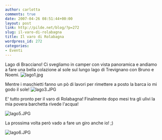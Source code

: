```yaml
---
author: carlotta
comments: true
date: 2007-04-26 08:51:44+00:00
layout: post
link: http://pilde.net/blog/?p=272
slug: il-varo-di-rolabagna
title: Il varo di Rolabagna
wordpress_id: 272
categories:
- Eventi
---
```


Lago di Bracciano!
Ci svegliamo in camper con vista panoramica e andiamo a fare una bella colazione al sole sul lungo lago di Trevignano con Bruno e Noemi.
![lago1.jpg](http://pilde.net/blog/wp-content/uploads/2007/04/lago1.jpg)




Mentre i maschietti fanno un pò di lavori per rimettere a posto la barca io mi godo il sole!
![lago3.JPG](http://pilde.net/blog/wp-content/uploads/2007/04/lago3.JPG)



E' tutto pronto per il varo di Rolabagna! Finalmente dopo mesi tra gli ulivi la mia povera barchetta rivede l'acqua!

![lago5.JPG](http://pilde.net/blog/wp-content/uploads/2007/04/lago5.JPG)




La prossima volta però vado a fare un giro anche io! ;)




![lago6.JPG](http://pilde.net/blog/wp-content/uploads/2007/04/lago6.JPG)




